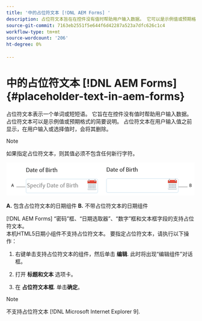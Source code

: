 ```yaml
---
title: '中的占位符文本 [!DNL AEM Forms] '
description: 占位符文本旨在在控件没有值时帮助用户输入数据。 它可以是示例值或预期格式的简要说明。
source-git-commit: 7163eb2551f5e644f6d42287a523a7dfc626c1c4
workflow-type: tm+mt
source-wordcount: '206'
ht-degree: 0%

---
```



# 中的占位符文本 [!DNL AEM Forms] {#placeholder-text-in-aem-forms}

占位符文本表示一个单词或短短语。 它旨在在控件没有值时帮助用户输入数据。 占位符文本可以是示例值或预期格式的简要说明。 占位符文本在用户输入值之前显示，在用户输入或选择值时，会将其删除。

>[!NOTE]
>
>如果指定占位符文本，则其值必须不包含任何新行字符。

![包含和不包含占位符文本的日期组件](assets/dat-picker-place-holder-text.png)

**A.** 包含占位符文本的日期组件 **B.** 不带占位符文本的日期组件

[!DNL AEM Forms] “密码”框、“日期选取器”、“数字”框和文本框字段的支持占位符文本。\
本机HTML5日期小组件不支持占位符文本。 要指定占位符文本，请执行以下操作：

1. 右键单击支持占位符文本的组件，然后单击 **编辑**. 此时将出现“编辑组件”对话框。

1. 打开 **标题和文本** 选项卡。
1. 在 **占位符文本框**. 单击&#x200B;**确定**。

>[!NOTE]
>
>不支持占位符文本 [!DNL Microsoft Internet Explorer 9].


